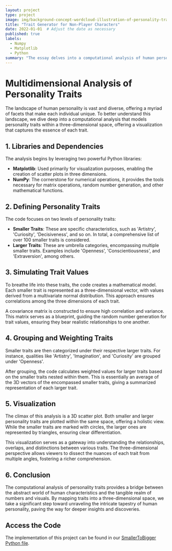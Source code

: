 ```yaml
---
layout: project
type: project
image: img/background-concept-wordcloud-illustration-of-personality-traits-F40GJ4.jpg
title: "Trait Generator for Non-Player Characters"
date: 2022-01-01  # Adjust the date as necessary
published: true
labels:
  - Numpy
  - Matplotlib
  - Python
summary: "The essay delves into a computational analysis of human personality traits, mapping both specific characteristics and overarching categories into a three-dimensional space, facilitating a nuanced understanding through visualization. Leveraging Python libraries, it simulates, groups, and visualizes these traits, offering a bridge between abstract human qualities and tangible data representations."
---
```

# Multidimensional Analysis of Personality Traits

The landscape of human personality is vast and diverse, offering a myriad of facets that make each individual unique. To better understand this landscape, we dive deep into a computational analysis that models personality traits within a three-dimensional space, offering a visualization that captures the essence of each trait.

## 1. Libraries and Dependencies

The analysis begins by leveraging two powerful Python libraries:

- **Matplotlib**: Used primarily for visualization purposes, enabling the creation of scatter plots in three dimensions.
- **NumPy**: The cornerstone for numerical operations, it provides the tools necessary for matrix operations, random number generation, and other mathematical functions.

## 2. Defining Personality Traits

The code focuses on two levels of personality traits:

- **Smaller Traits**: These are specific characteristics, such as 'Artistry', 'Curiosity', 'Decisiveness', and so on. In total, a comprehensive list of over 100 smaller traits is considered.
- **Larger Traits**: These are umbrella categories, encompassing multiple smaller traits. Examples include 'Openness', 'Conscientiousness', and 'Extraversion', among others.

## 3. Simulating Trait Values

To breathe life into these traits, the code creates a mathematical model. Each smaller trait is represented as a three-dimensional vector, with values derived from a multivariate normal distribution. This approach ensures correlations among the three dimensions of each trait.

A covariance matrix is constructed to ensure high correlation and variance. This matrix serves as a blueprint, guiding the random number generation for trait values, ensuring they bear realistic relationships to one another.

## 4. Grouping and Weighting Traits

Smaller traits are then categorized under their respective larger traits. For instance, qualities like 'Artistry', 'Imagination', and 'Curiosity' are grouped under 'Openness'.

After grouping, the code calculates weighted values for larger traits based on the smaller traits nested within them. This is essentially an average of the 3D vectors of the encompassed smaller traits, giving a summarized representation of each larger trait.

## 5. Visualization

The climax of this analysis is a 3D scatter plot. Both smaller and larger personality traits are plotted within the same space, offering a holistic view. While the smaller traits are marked with circles, the larger ones are represented by triangles, ensuring clear differentiation.

This visualization serves as a gateway into understanding the relationships, overlaps, and distinctions between various traits. The three-dimensional perspective allows viewers to dissect the nuances of each trait from multiple angles, fostering a richer comprehension.

## 6. Conclusion

The computational analysis of personality traits provides a bridge between the abstract world of human characteristics and the tangible realm of numbers and visuals. By mapping traits into a three-dimensional space, we take a significant step toward unraveling the intricate tapestry of human personality, paving the way for deeper insights and discoveries.

## Access the Code

The implementation of this project can be found in our [SmallerToBigger Python file](SmallerTraitToBigger.md).
